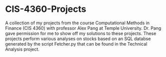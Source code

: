 # CIS-4360-Projects
A collection of my projects from the course Computational Methods in Finance (CIS 4360) with professor Alex Pang at Temple University. Dr. Pang gave permission for me to show off my solutions to these projects. These projects perform various analyses on stocks based on an SQL databse generated by the script Fetcher.py that can be found in the Technical Analysis project.

